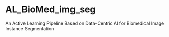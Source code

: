 # AL_BioMed_img_seg
An Active Learning Pipeline Based on Data-Centric AI for Biomedical Image Instance Segmentation

